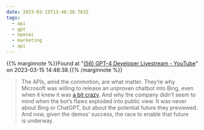 ```yaml
---
date: 2023-03-15T13:48:38.763Z
tags:
  - api
  - gpt
  - openai
  - marketing
  - api
---
```

{{% marginnote %}}Found at "[(56) GPT-4 Developer Livestream - YouTube](https://www.youtube.com/watch?v=outcGtbnMuQ)" on 2023-03-15 14:48:38.{{% /marginnote %}}

> The APIs, amid the commotion, are what matter. They’re why Microsoft was willing to release an unproven chatbot into Bing, even when it knew it was [a bit crazy](https://www.bloomberg.com/news/articles/2023-02-22/microsoft-was-tuning-ai-months-before-disturbing-responses-arose?utm_source=substack&utm_medium=email). And why the company didn’t seem to mind when the bot’s flaws exploded into public view. It was never about Bing or ChatGPT, but about the potential future they previewed. And now, given the demos’ success, the race to enable that future is underway.


